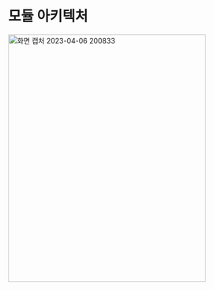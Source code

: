 <!-- ## Hi there 👋 -->

<!--

**Here are some ideas to get you started:**

🙋‍♀️ A short introduction - what is your organization all about?
🌈 Contribution guidelines - how can the community get involved?
👩‍💻 Useful resources - where can the community find your docs? Is there anything else the community should know?
🍿 Fun facts - what does your team eat for breakfast?
🧙 Remember, you can do mighty things with the power of [Markdown](https://docs.github.com/github/writing-on-github/getting-started-with-writing-and-formatting-on-github/basic-writing-and-formatting-syntax)
-->

# 모듈 아키텍처
<img width="400" alt="화면 캡처 2023-04-06 200833" width="1000px" height="500px" src="https://user-images.githubusercontent.com/93020734/230360412-5b067bbb-31cf-4229-a792-0abfee9253df.png">
